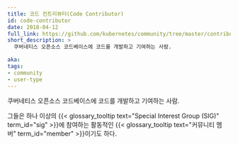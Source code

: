 ```yaml
---
title: 코드 컨트리뷰터(Code Contributor)
id: code-contributor
date: 2018-04-12
full_link: https://github.com/kubernetes/community/tree/master/contributors/devel
short_description: >
  쿠버네티스 오픈소스 코드베이스에 코드를 개발하고 기여하는 사람.

aka: 
tags:
- community
- user-type
---
```

 쿠버네티스 오픈소스 코드베이스에 코드를 개발하고 기여하는 사람.

<!--more--> 

그들은 하나 이상의 {{< glossary_tooltip text="Special Interest Group (SIG)" term_id="sig" >}}에 참여하는 활동적인 {{< glossary_tooltip text="커뮤니티 멤버" term_id="member" >}}이기도 하다.

